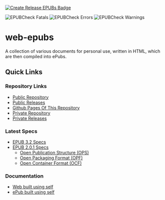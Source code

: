 [![Create Release EPUBs Badge](https://github.com/jayruin/web-epubs/workflows/Create%20Release%20EPUBs/badge.svg)](https://github.com/jayruin/web-epubs/actions/workflows/release.yml)

![EPUBCheck Fatals](https://img.shields.io/badge/dynamic/json?label=EPUBCheck&prefix=Fatals%3A&query=fatals&url=https%3A%2F%2Fgithub.com%2Fjayruin%2Fweb-epubs%2Freleases%2Fdownload%2Fsummary%2Fepubcheck.summary.json)
![EPUBCheck Errors](https://img.shields.io/badge/dynamic/json?label=EPUBCheck&prefix=Errors%3A&query=errors&url=https%3A%2F%2Fgithub.com%2Fjayruin%2Fweb-epubs%2Freleases%2Fdownload%2Fsummary%2Fepubcheck.summary.json)
![EPUBCheck Warnings](https://img.shields.io/badge/dynamic/json?label=EPUBCheck&prefix=Warnings%3A&query=warnings&url=https%3A%2F%2Fgithub.com%2Fjayruin%2Fweb-epubs%2Freleases%2Fdownload%2Fsummary%2Fepubcheck.summary.json)

# web-epubs

A collection of various documents for personal use, written in HTML, which are then compiled into ePubs.

## Quick Links

### Repository Links

- [Public Repository](https://github.com/jayruin/web-epubs)
- [Public Releases](https://github.com/jayruin/web-epubs/releases)
- [Github Pages Of This Repository](https://jayruin.github.io/web-epubs)
- [Private Repository](https://github.com/jayruin/web-epubs-private)
- [Private Releases](https://github.com/jayruin/web-epubs-private/releases)

### Latest Specs

- [EPUB 3.2 Specs](https://www.w3.org/publishing/epub3/epub-spec.html)
- [EPUB 2.0.1 Specs](http://idpf.org/epub/201)
    - [Open Publication Structure (OPS)](http://www.idpf.org/doc_library/epub/OPS_2.0.1_draft.htm)
    - [Open Packaging Format (OPF)](http://idpf.org/epub/20/spec/OPF_2.0.1_draft.htm)
    - [Open Container Format (OCF)](http://www.idpf.org/doc_library/epub/OCF_2.0.1_draft.doc)

### Documentation

- [Web built using self](https://jayruin.github.io/web-epubs/epub3/Documentation/OEBPS/_nav.xhtml)
- [ePub built using self](https://github.com/jayruin/web-epubs/releases/download/release-epub3/Documentation.epub3.epub)
